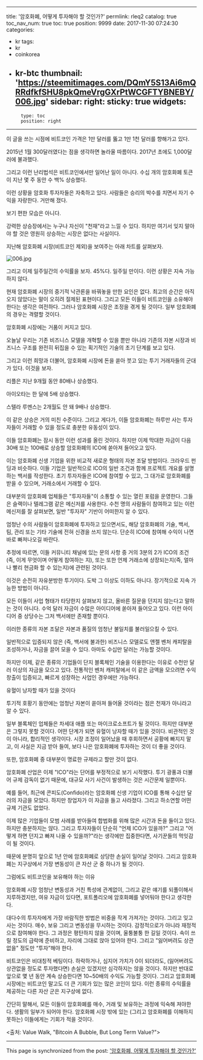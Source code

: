 
---
title: '암호화폐, 어떻게 투자해야 할 것인가?'
permlink: rleq2
catalog: true
toc_nav_num: true
toc: true
position: 9999
date: 2017-11-30 07:24:30
categories:
- kr
tags:
- kr
- coinkorea
- kr-btc
thumbnail: 'https://steemitimages.com/DQmY5S13Ai6mQRRdfkfSHU8pkQmeVrgGXrPtWCGFTYBNEBY/006.jpg'
sidebar:
    right:
        sticky: true
widgets:
    -
        type: toc
        position: right
---


이 글을 쓰는 시점에  비트코인 가격은 1만 달러를 뚫고 1만 1천 달러를 향해가고 있다. 

2015년 1월 300달러였다는 점을 생각하면 놀라울 따름이다.  2017년 초에도 1,000달러에 불과했다.

그리고 이런 난리법석은 비트코인에서만 일어난 일이 아니다.  수십 개의 암호화폐 토큰이 지난 몇 주 동안 수 백% 상승했다.

이런 상황을 암호화 투자자들은 자축하고 있다.  사람들은 승리의 박수를 치면서 자기 수익을 자랑한다.  거만해 졌다. 

보기 편한 모습은 아니다. 

강력한 상승장에서는 누구나 자신이 "천재"라고 느낄 수 있다.  하지만 여기서 잊지 말아야 할 것은 영원히 상승하는 시장은 없다는 사실이다.

지난해 암호화폐 시장(비트코인 제외)을 보여주는 아래 차트를 살펴보자. 

![006.jpg](https://steemitimages.com/DQmY5S13Ai6mQRRdfkfSHU8pkQmeVrgGXrPtWCGFTYBNEBY/006.jpg)

그리고 이제 일주일간의 수익률을 보자.  45%다. 일주일 만이다.  이런 상황은 지속 가능하지 않다.

현재 암호화폐 시장의 중기적 낙관론을 바꿔놓을 만한 요인은 없다.  최고의 순간은 아직 오지 않았다는 말이 오히려 절제된 표현이다.  그리고 모든 이들이 비트코인을 소유해야한다는 생각은 여전하다. 그러나 암호화폐 시장은 조정을 겪게 될 것이다.  일부 암호화폐의 경우는 격렬할 것이다. 

암호화폐 시장에는 거품이 커지고 있다.

오늘날 우리는 기존 비즈니스 모델을 개혁할 수 있을 뿐만 아니라 기존의 자본 시장과 비즈니스 구조를 완전히 뒤집을 수 있는 획기적인 기술의 초기 단계를 보고 있다.

그리고 이런 희망과 더불어, 암호화폐 시장에 돈을 쏟아 붓고 있는 투기 거래자들의 군대가 있다.  이것을 보자. 

리플은 지난 9개월 동안 80배나 상승했다.

아이오타는 한 달에 5배 상승했다.

스텔라 루멘스는 2개월도 안 돼 9배나 상승했다.

이 같은 상승은 거의 미친 수준이다.  그리고 게다가, 이들 암호화폐는 하루만 사는 투자자들이 거래할 수 있을 정도로 충분한 유동성이 있다. 

이들 암호화폐는 잠시 동안 이런 성과를 올린 것이다.  하지만 이제 막대한 자금이 다음 30배 또는 100배로 상승할 암호화폐의 ICO에 쏟아져 들어오고 있다.

이는 암호화폐 신생 기업을 위한 비교적 새로운 형태의 자본 조달 방법이다.  크라우드 펀딩과 비슷하다.  이들 기업은 일반적으로 ICO의 일반 조건과 함께 프로젝트 개요를 설명하는 백서를 작성한다.  초기 투자자들은 ICO에 참여할 수 있고, 그 대가로 암호화폐를 받을 수 있으며,  거래소에서 거래할 수 있다. 

대부분의 암호화폐 업체들은 "투자자들"이 소통할 수 있는 열린 포럼을 운영한다.  그들은 슬랙이나 텔레그램 같은 메신저를 사용한다.  수천 명의 사람들이 참여하고 있는 이런 메신저를 잘 살펴보면, 일반 "투자자" 기반이 어떠한지 알 수 있다. 

엄청난 수의 사람들이 암호화폐에 투자하고 있으면서도, 해당 암호화폐의 기술, 백서, 팀, 관리 또는 기타 기술에 전혀 신경을 쓰지 않는다.  단순히 ICO에 참여해 수익이 나면 바로 빠져나오길 바란다. 

추정에 따르면, 이들 커뮤니티 채널에 있는 문의 사항 중 거의 3분의 2가 ICO의 조건(즉, 이게 무엇이며 어떻게 참여하는 지), 또는 또한 언제 거래소에 상장되는지(즉, 얼마나 빨리 현금화 할 수 있는지)에 관련된 것이다. 

이것은 순전히 자유분방한 투기이다.  도박 그 이상도 이하도 아니다.  장기적으로 지속 가능한 방법이 아니다. 

모든 이들이 사업 형태가 타당한지 살펴보지 않고, 올바른 질문을 던지지 않는다고 말하는 것이 아니다.  수억 달러 자금이 수많은 아이디어에 쏟아져 들어오고 있다. 이런 아이디어 중 상당수는 그저 백서에만 존재할 뿐이다. 

이러한 종류의 자본 조달은 자본과 품질의 엄청난 불일치를 불러일으킬 수 있다.

일반적으로 입증되지 않은 (즉, 백서에 불과한) 비즈니스 모델로도 앤젤 벤처 캐피탈을 조성하거나, 자금을 끌어 모을 수 있다. 아마도 수십만 달러는 가능할 것이다.

하지만 이제, 같은 종류의 기업들이 단지 블록체인 기술을 이용한다는 이유로 수천만 달러 이상의 자금을 모으고 있다. 전통적인 벤처 캐피탈에서 이 같은 금액을 모으려면 수익 창출이 입증되고, 빠르게 성장하는 사업인 경우에만 가능하다. 

유혈이 낭자할 때가 있을 것이다

투기적 호황기 동안에는 엄청난 자본이 쏟아져 들어올 것이라는 점은 천재가 아니라고 알 수 있다. 

일부 블록체인 업체들은 차세대 애플 또는 마이크로소프트가 될 것이다.  하지만 대부분은 그렇지 못할 것이다.  어떤 단계가 되면 유혈이 낭자할 때가 있을 것이다.  비관적인 것이 아니라, 합리적인 생각이다.  시장 조정이 일어났을 때 후회하면서 공황에 빠지지 말고, 이 사실은 지금 받아 들여, 보다 나은 암호화폐에 투자하는 것이 더 좋을 것이다. 
  
또한, 암호화폐 중 대부분이 명료한 규제라고 할만 것이 없다. 

암호화폐 산업은 이제  "ICO"라는 단어를 부정적으로 보기 시작했다. 투기 광풍과 더불어 규제 감독이 없기 때문에, 대규모 사기 사건이 발생하는 것은 시간문제 일뿐이다.

예를 들어, 최근에 콘피도(Confido)라는 암호화폐 신생 기업이 ICO를 통해 수십만 달러의 자금을 모았다.  하지만 창업자가 이  자금을 들고 사라졌다. 그리고 하소연할 어떤 규제 기관도 없었다. 

이제 많은 기업들이 모범 사례를 받아들여 합법화를 위해 많은 시간과 돈을 들이고 있다. 하지만 충분하지는 않다. 그리고 투자자들이 단순히 "언제 ICO가 있을까?" 그리고 "어떻게 하면 던지고 빠져 나올 수 있을까?"라는 생각에만 집중한다면, 사기꾼들의 먹잇감이 될 것이다. 

때문에 분명히 앞으로 1년 안에 암호화폐로 상당한 손실이 일어날 것이다.  그리고 암호화폐는 지구상에서 가장 변동성이 큰 자산 군 중 하나가 될 것이다.

그럼에도 비트코인을 보유해야 하는 이유

암호화폐 시장 엄청난 변동성과 거친 특성에 관계없이, 그리고 같은 얘기를 되풀이해서 지루하겠지만, 여유 자금이 있다면, 포트폴리오에 암호화폐를 넣어둬야 한다고 생각한다.

대다수의 투자자에게 가장 바람직한 방법은 비중을 작게 가져가는 것이다.  그리고 잊고 사는 것이다.  매수, 보유 그리고 변동성을 무시하는 것이다.  감정적으로가 아니라 재정적으로 참여해야 한다.  그 과정은 평탄하지 않을 것이며, 울퉁불퉁 한 길일 것이다.  속이 쓰릴 정도의 급락에 준비하고, 자리에 그대로 앉아 있어야 한다.  그리고 "잃어버려도 상관없을" 정도만 “투자”해야 한다. 

비트코인은 비대칭적 베팅이다.  하락하거나, 심지어 가치가 0이 되더라도, (잃어버려도 상관없을 정도로 투자했다면) 손실은 있겠지만 심각하지는 않을 것이다.  하지만 반대로 앞으로 몇 년 동안 계속 상승한다면 10~50배의 수익도 가능할 것이다.  그리고 암호화폐 시장에는 비트코인 말고도 더 큰 기회가 있는 많은 코인이 있다. 이런 종류의 수익률을 제공하는 다른 자산 군은 지구상에 없다.

간단히 말해서, 모든 이들이 암호화폐를 매수, 거래 및 보유하는 과정에 익숙해 져야한다.  생활의 일부가 되어야 한다.  암호화폐 시장 밖에 있는 (그리고 암호화폐를 이해하지 못하는) 이들에게는 기회가 적을 것이다. 

<출처: Value Walk, "Bitcoin A Bubble, But Long Term Value?">

- - -

This page is synchronized from the post: ['암호화폐, 어떻게 투자해야 할 것인가?'](https://steemit.com/@pius.pius/rleq2)
